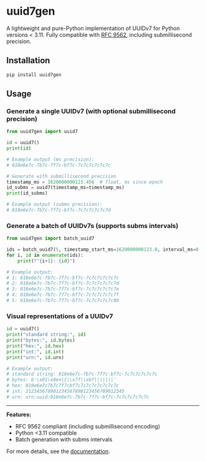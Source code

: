 
# uuid7gen

A lightweight and pure-Python implementation of UUIDv7 for Python versions < 3.11. Fully compatible with [RFC 9562](https://www.rfc-editor.org/rfc/rfc9562.html), including submillisecond precision.

## Installation

```bash
pip install uuid7gen
```

## Usage


### Generate a single UUIDv7 (with optional submillisecond precision)

```python
from uuid7gen import uuid7

id = uuid7()
print(id)

# Example output (ms precision):
# 018e6e7c-7b7c-7f7c-bf7c-7c7c7c7c7c7c

# Generate with submillisecond precision
timestamp_ms = 1620000000123.456  # float, ms since epoch
id_subms = uuid7(timestamp_ms=timestamp_ms)
print(id_subms)

# Example output (subms precision):
# 018e6e7c-7b7c-7f7c-bf7c-7c7c7c7c7c7d
```


### Generate a batch of UUIDv7s (supports subms intervals)

```python
from uuid7gen import batch_uuid7

ids = batch_uuid7(5, timestamp_start_ms=1620000000123.0, interval_ms=0.1)
for i, id in enumerate(ids):
    print(f"{i+1}: {id}")

# Example output:
# 1: 018e6e7c-7b7c-7f7c-bf7c-7c7c7c7c7c7c
# 2: 018e6e7c-7b7c-7f7c-bf7c-7c7c7c7c7c7d
# 3: 018e6e7c-7b7c-7f7c-bf7c-7c7c7c7c7c7e
# 4: 018e6e7c-7b7c-7f7c-bf7c-7c7c7c7c7c7f
# 5: 018e6e7c-7b7c-7f7c-bf7c-7c7c7c7c7c80
```

### Visual representations of a UUIDv7

```python
id = uuid7()
print("standard string:", id)
print("bytes:", id.bytes)
print("hex:", id.hex)
print("int:", id.int)
print("urn:", id.urn)

# Example output:
# standard string: 018e6e7c-7b7c-7f7c-bf7c-7c7c7c7c7c7c
# bytes: b'\x01\x8en|{|\x7f|\xbf|||||||'
# hex: 018e6e7c7b7c7f7cbf7c7c7c7c7c7c7c7c
# int: 212345678901234567890123456789012345
# urn: urn:uuid:018e6e7c-7b7c-7f7c-bf7c-7c7c7c7c7c7c
```


---

**Features:**
- RFC 9562 compliant (including submillisecond encoding)
- Python <3.11 compatible
- Batch generation with subms intervals

For more details, see the [documentation](https://github.com/yourname/uuid7gen).